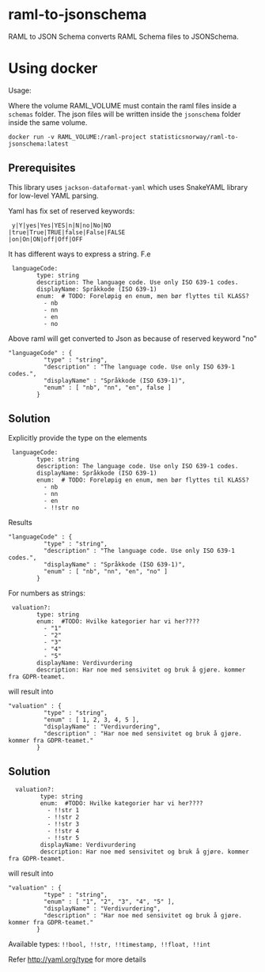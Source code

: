 # raml-to-jsonschema

RAML to JSON Schema converts RAML Schema files to JSONSchema.

# Using docker

Usage:

Where the volume RAML_VOLUME must contain the raml files inside a `schemas` folder. 
The json files will be written inside the `jsonschema` folder inside the same volume.

`docker run -v RAML_VOLUME:/raml-project statisticsnorway/raml-to-jsonschema:latest` 

## Prerequisites

This library uses ```jackson-dataformat-yaml``` which uses SnakeYAML library for low-level YAML parsing.

Yaml has fix set of reserved keywords:
   ```
    y|Y|yes|Yes|YES|n|N|no|No|NO
   |true|True|TRUE|false|False|FALSE
   |on|On|ON|off|Off|OFF
   ```

It has different ways to express a string. F.e
```
 languageCode:
        type: string
        description: The language code. Use only ISO 639-1 codes.
        displayName: Språkkode (ISO 639-1)
        enum:  # TODO: Foreløpig en enum, men bør flyttes til KLASS?
          - nb
          - nn
          - en
          - no
  ```
 
  Above raml will get converted to Json as because of reserved keyword "no"
  ```
  "languageCode" : {
            "type" : "string",
            "description" : "The language code. Use only ISO 639-1 codes.",
            "displayName" : "Språkkode (ISO 639-1)",
            "enum" : [ "nb", "nn", "en", false ]
          }
   ```
  
  ## Solution 
  
  Explicitly provide the type on the elements
  ```
   languageCode:
          type: string
          description: The language code. Use only ISO 639-1 codes.
          displayName: Språkkode (ISO 639-1)
          enum:  # TODO: Foreløpig en enum, men bør flyttes til KLASS?
            - nb
            - nn
            - en
            - !!str no
   ```
 Results
  
 ```
 "languageCode" : {
           "type" : "string",
           "description" : "The language code. Use only ISO 639-1 codes.",
           "displayName" : "Språkkode (ISO 639-1)",
           "enum" : [ "nb", "nn", "en", "no" ]
         }
 ```
 
 For numbers as strings: 
 ```
  valuation?:
         type: string
         enum:  #TODO: Hvilke kategorier har vi her????
           - "1"
           - "2"
           - "3"
           - "4"
           - "5"
         displayName: Verdivurdering
         description: Har noe med sensivitet og bruk å gjøre. kommer fra GDPR-teamet.
 ````
 will result into 
 ```
 "valuation" : {
           "type" : "string",
           "enum" : [ 1, 2, 3, 4, 5 ],
           "displayName" : "Verdivurdering",
           "description" : "Har noe med sensivitet og bruk å gjøre. kommer fra GDPR-teamet."
         }
 ```
 ## Solution
 ```
   valuation?:
          type: string
          enum:  #TODO: Hvilke kategorier har vi her????
            - !!str 1
            - !!str 2
            - !!str 3
            - !!str 4
            - !!str 5
          displayName: Verdivurdering
          description: Har noe med sensivitet og bruk å gjøre. kommer fra GDPR-teamet.
  ```
  will result into 
  ```
  "valuation" : {
            "type" : "string",
            "enum" : [ "1", "2", "3", "4", "5" ],
            "displayName" : "Verdivurdering",
            "description" : "Har noe med sensivitet og bruk å gjøre. kommer fra GDPR-teamet."
          }
  ```
  
  Available types: ``` !!bool, !!str, !!timestamp, !!float, !!int ```
  
  Refer http://yaml.org/type for more details
